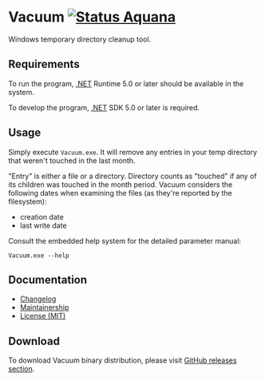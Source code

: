 Vacuum [![Status Aquana][status-aquana]][andivionian-status-classifier]
======

Windows temporary directory cleanup tool.

Requirements
------------

To run the program, [.NET][dotnet] Runtime 5.0 or later should be available in
the system.

To develop the program, [.NET][dotnet] SDK 5.0 or later is required.

Usage
-----

Simply execute `Vacuum.exe`. It will remove any entries in your temp directory
that weren't touched in the last month.

"Entry" is either a file or a directory. Directory counts as "touched" if any of
its children was touched in the month period. Vacuum considers the following
dates when examining the files (as they're reported by the filesystem):

- creation date
- last write date

Consult the embedded help system for the detailed parameter manual:

    Vacuum.exe --help

Documentation
-------------

- [Changelog][changelog]
- [Maintainership][maintainership]
- [License (MIT)][license]

Download
--------

To download Vacuum binary distribution, please visit [GitHub releases
section][releases].

[andivionian-status-classifier]: https://github.com/ForNeVeR/andivionian-status-classifier
[changelog]: ./CHANGELOG.md
[dotnet]: https://dot.net/
[license]: ./LICENSE.md
[maintainership]: ./MAINTAINERSHIP.md
[releases]: https://github.com/ForNeVeR/Vacuum/releases

[status-aquana]: https://img.shields.io/badge/status-aquana-yellowgreen.svg
